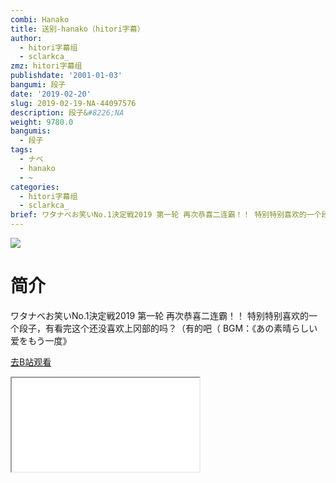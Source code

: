 ```yaml
---
combi: Hanako
title: 送别-hanako（hitori字幕）
author:
  - hitori字幕组
  - sclarkca_
zmz: hitori字幕组
publishdate: '2001-01-03'
bangumi: 段子
date: '2019-02-20'
slug: 2019-02-19-NA-44097576
description: 段子&#8226;NA
weight: 9780.0
bangumis:
  - 段子
tags:
  - ナベ
  - hanako
  - ~
categories:
  - hitori字幕组
  - sclarkca_
brief: ワタナベお笑いNo.1決定戦2019 第一轮 再次恭喜二连霸！！ 特别特别喜欢的一个段子，有看完这个还没喜欢上冈部的吗？（有的吧（ BGM：《あの素晴らしい爱をもう一度》
---
```

![](https://i.imgur.com/DBZbPAv.jpg)
# 简介  
ワタナベお笑いNo.1決定戦2019 第一轮 
再次恭喜二连霸！！
特别特别喜欢的一个段子，有看完这个还没喜欢上冈部的吗？（有的吧（
BGM：《あの素晴らしい爱をもう一度》  

[去B站观看](https://www.bilibili.com/video/av44097576/)
<div class ="resp-container"><iframe class="testiframe" src="//player.bilibili.com/player.html?aid=44097576"", scrolling="no", allowfullscreen="true" > </iframe></div> 
